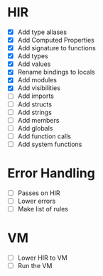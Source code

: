 # HIR

- [x] Add type aliases
- [x] Add Computed Properties
- [x] Add signature to functions
- [x] Add types
- [x] Add values
- [x] Rename bindings to locals
- [x] Add modules
- [x] Add visibilities
- [ ] Add imports
- [ ] Add structs
- [ ] Add strings
- [ ] Add members
- [ ] Add globals
- [ ] Add function calls
- [ ] Add system functions

# Error Handling

- [ ] Passes on HIR
- [ ] Lower errors
- [ ] Make list of rules

# VM

- [ ] Lower HIR to VM
- [ ] Run the VM
